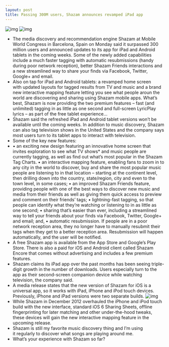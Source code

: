 ```yaml
---
layout: post
title: Passing 300M users, Shazam announces revamped iPad app
---
```

![img](http://media.idownloadblog.com/wp-content/uploads/2012/12/Shazam-5.5-for-iOS-iPhone-screenshot-003.jpg)
![img](http://media.idownloadblog.com/wp-content/uploads/2012/12/Shazam-5.5-for-iOS-iPhone-screenshot-001.jpg)
* The media discovery and recommendation engine Shazam at Mobile World Congress in Barcelona, Spain on Monday said it surpassed 300 million users and announced updates to its app for iPad and Android tablets in the coming weeks. Some of the newly added capabilities include a much faster tagging with automatic resubmissions (handy during poor network reception), better Shazam Friends interactions and a new streamlined way to share your finds via Facebook, Twitter, Google+ and email.
* Also on tap for iPad and Android tablets: a revamped home screen with updated layouts for tagged results from TV and music and a brand new interactive mapping feature letting you see what people aroun the world are discovering and sharing using Shazam mobile apps. What’s best, Shazam is now providing the two premium features – fast (and unlimited) tagging in as little as one second and full-screen LyricPlay lyrics – as part of the free tablet experience…
* Shazam said the refreshed iPad and Android tablet versions won’t be available until the coming weeks. In addition to music discovery, Shazam can also tag television shows in the United States and the company says most users turn to its tablet apps to interact with television.
* Some of the key new features:
* • an exciting new design featuring an innovative home screen that invites exploration to see what TV shows* and music people are currently tagging, as well as find out what’s most popular in the Shazam Tag Charts. • an interactive mapping feature, enabling fans to zoom in to any city in the world to discover, buy and share the most popular music people are listening to in that location – starting at the continent level, then drilling down into the country, state/region, city and even to the town level, in some cases; • an improved Shazam Friends feature, providing people with one of the best ways to discover new music and media from their friends as well as giving them quick access to preview and comment on their friends’ tags; • lightning-fast tagging, so that people can identify what they’re watching or listening to in as little as one second; • sharing that’s easier than ever, including a streamlined way to tell your friends about your finds via Facebook, Twitter, Google+ and email; and, • automatic resubmission. If people are in a poor network reception area, they no longer have to manually resubmit their tags when they get to a better reception area. Resubmission will happen automatically, and the user will be notified.
* A free Shazam app is available from the App Store and Google’s Play Store. There is also a paid for iOS and Android client called Shazam Encore that comes without advertising and includes a few premium features.
* Shazam claims its iPad app over the past months has been seeing triple-digit growth in the number of downloads. Users especially turn to the app as their second-screen companion device while watching television, the company said.
* A media release states that the new version of Shazam for iOS is a universal app, so it works with iPad, iPhone and iPod touch devices. Previously, iPhone and iPad versions were two separate builds.
![img](http://media.idownloadblog.com/wp-content/uploads/2012/04/Shazam-Player-for-iPad-lyrics.jpg)
* While Shazam in December 2012 overhauled the iPhone and iPod touch build with the new interface, standard iOS 6 Sharing Sheets, offline fingerprinting for later matching and other under-the-hood tweaks, these devices will gain the new interactive mapping feature in the upcoming release.
* Shazam is still my favorite music discovery thing and I’m using it regularly to discover what songs are playing around me.
* What’s your experience with Shazam so far?

